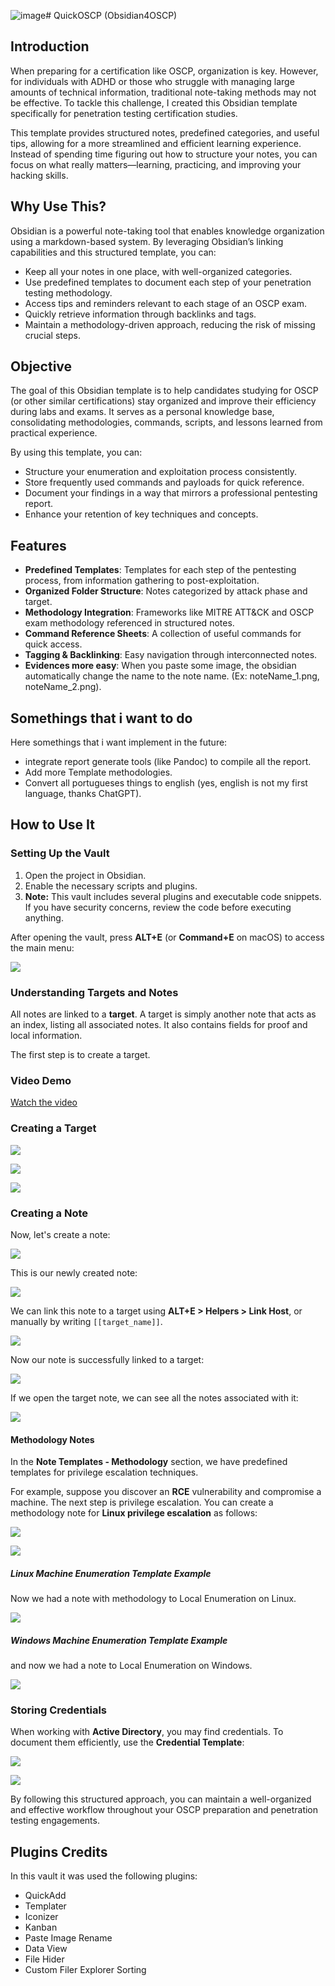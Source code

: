 ![image](https://github.com/user-attachments/assets/ce174de4-f43c-4588-ac59-d4681193cc87)# QuickOSCP (Obsidian4OSCP)

## Introduction

When preparing for a certification like OSCP, organization is key. However, for individuals with ADHD or those who struggle with managing large amounts of technical information, traditional note-taking methods may not be effective. To tackle this challenge, I created this Obsidian template specifically for penetration testing certification studies.

This template provides structured notes, predefined categories, and useful tips, allowing for a more streamlined and efficient learning experience. Instead of spending time figuring out how to structure your notes, you can focus on what really matters—learning, practicing, and improving your hacking skills.

## Why Use This?

Obsidian is a powerful note-taking tool that enables knowledge organization using a markdown-based system. By leveraging Obsidian’s linking capabilities and this structured template, you can:

- Keep all your notes in one place, with well-organized categories.
- Use predefined templates to document each step of your penetration testing methodology.
- Access tips and reminders relevant to each stage of an OSCP exam.
- Quickly retrieve information through backlinks and tags.
- Maintain a methodology-driven approach, reducing the risk of missing crucial steps.

## Objective

The goal of this Obsidian template is to help candidates studying for OSCP (or other similar certifications) stay organized and improve their efficiency during labs and exams. It serves as a personal knowledge base, consolidating methodologies, commands, scripts, and lessons learned from practical experience.

By using this template, you can:

- Structure your enumeration and exploitation process consistently.
- Store frequently used commands and payloads for quick reference.
- Document your findings in a way that mirrors a professional pentesting report.
- Enhance your retention of key techniques and concepts.

## Features

- **Predefined Templates**: Templates for each step of the pentesting process, from information gathering to post-exploitation.
- **Organized Folder Structure**: Notes categorized by attack phase and target.
- **Methodology Integration**: Frameworks like MITRE ATT&CK and OSCP exam methodology referenced in structured notes.
- **Command Reference Sheets**: A collection of useful commands for quick access.   
- **Tagging & Backlinking**: Easy navigation through interconnected notes.
- **Evidences more easy**: When you paste some image, the obsidian automatically change the name to the note name. (Ex: noteName_1.png, noteName_2.png).
## Somethings that i want to do 
Here somethings that i want implement in the future:
- integrate report generate tools (like Pandoc) to compile all the report.
- Add more Template methodologies.
- Convert all portugueses things to english (yes, english is not my first language, thanks ChatGPT).


## How to Use It

### Setting Up the Vault

1. Open the project in Obsidian.
2. Enable the necessary scripts and plugins.
3. **Note:** This vault includes several plugins and executable code snippets. If you have security concerns, review the code before executing anything.

After opening the vault, press **ALT+E** (or **Command+E** on macOS) to access the main menu:

![](readme/readme-1_1.png)

### Understanding Targets and Notes

All notes are linked to a **target**. A target is simply another note that acts as an index, listing all associated notes. It also contains fields for proof and local information.

The first step is to create a target.

### Video Demo
[Watch the video](https://vimeo.com/1055670514/0682619fd4)

### Creating a Target

![](readme/readme_1.png)

![](readme/readme_2.png)

![](readme/readme_3.png)

### Creating a Note

Now, let's create a note:

![](readme/readme_4.png)

This is our newly created note:

![](readme/readme_5.png)

We can link this note to a target using **ALT+E > Helpers > Link Host**, or manually by writing `[[target_name]]`.

![](readme/readme_6.png)

Now our note is successfully linked to a target:

![](readme/readme_7.png)

If we open the target note, we can see all the notes associated with it:

![](readme/readme_8.png)

#### Methodology Notes

In the **Note Templates - Methodology** section, we have predefined templates for privilege escalation techniques.

For example, suppose you discover an **RCE** vulnerability and compromise a machine. The next step is privilege escalation. You can create a methodology note for **Linux privilege escalation** as follows:

![](readme/readme_4.png)

![](readme/readme_9.png)

##### Linux Machine Enumeration Template Example

Now we had a note with methodology to Local Enumeration on Linux.

![](readme/readme_10.png)

##### Windows Machine Enumeration Template Example

and now we had a note to Local Enumeration on Windows.

![](readme/readme_11.png)

### Storing Credentials

When working with **Active Directory**, you may find credentials. To document them efficiently, use the **Credential Template**:

![](readme/readme_12.png)

![](readme/readme_13.png)

By following this structured approach, you can maintain a well-organized and effective workflow throughout your OSCP preparation and penetration testing engagements.


## Plugins Credits
In this vault it was used the following plugins:
- QuickAdd
- Templater
- Iconizer
- Kanban
- Paste Image Rename
- Data View
- File Hider
- Custom Filer Explorer Sorting
